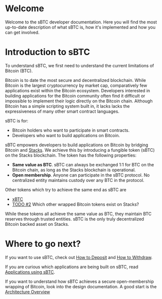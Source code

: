 # Welcome

Welcome to the sBTC developer documentation.
Here you will find the most up-to-date description of what sBTC is, how it's implemented and how you can get involved.

# Introduction to sBTC

To understand sBTC, we first need to understand the current limitations of Bitcoin (BTC).

Bitcoin is to date the most secure and decentralized blockchain.
While Bitcoin is the largest cryptocurrency by market cap, comparatively few applications exist within the Bitcoin ecosystem.
Developers interested in building applications for the Bitcoin community often find it difficult or impossible to implement their logic directly on the Bitcoin chain.
Although Bitcoin has a simple scripting system built in, it lacks lacks the expressiveness of many other smart contract languages.

sBTC is for:
- Bitcoin holders who want to participate in smart contracts.
- Developers who want to build applications on Bitcoin.

sBTC empowers developers to build applications on Bitcoin by bridging Bitcoin and [Stacks](https://www.stacks.co/).
We achieve this by introducing a fungible token (sBTC) on the Stacks blockchain.
The token has the following properties:

- **Same value as BTC**. sBTC can always be exchanged 1:1 for BTC on the Bitcoin chain, as long as the Stacks blockchain is operational.
- **Open membership**. Anyone can participate in the sBTC protocol. No centralized entity maintains custody over any BTC in the protocol.

Other tokens which try to achieve the same end as sBTC are

- [xBTC](https://www.stacks.co/blog/tokensoft-wrapped-fundamental-bitcoin-defi-building-blocks-xbtc)
- [TODO #2](https://github.com/stacks-network/sbtc-docs/issues/2) Which other wrapped Bitcoin tokens exist on Stacks?

While these tokens all achieve the same value as BTC, they maintain BTC reserves through trusted entities.
sBTC is the only truly decentralized Bitcoin backed asset on Stacks.

# Where to go next?
If you want to use sBTC, check out [How to Deposit](./how-to-deposit.md) and [How to Withdraw](./how-to-withdraw).

If you are curious which applications are being built on sBTC, read [Applications using sBTC](./applications.md).

If you want to understand how sBTC achieves a secure open-membership wrapping of Bitcoin, look into the design documentation. A good start is the [Architecture Overview](./architecture.md)
